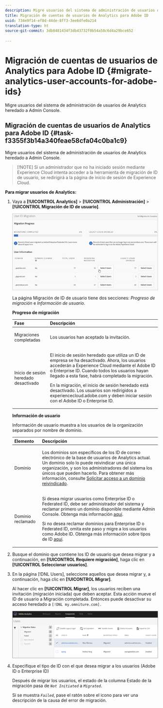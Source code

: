```yaml
---
description: Migre usuarios del sistema de administración de usuarios de Analytics heredado a Admin Console.
title: Migración de cuentas de usuarios de Analytics para Adobe ID
uuid: 734e9f14-ef8d-44de-8ff3-3ee6dfe0a214
translation-type: ht
source-git-commit: 3db8481434f3db43732f0b54a58c6d4a29bce652

---
```



# Migración de cuentas de usuarios de Analytics para Adobe ID {#migrate-analytics-user-accounts-for-adobe-ids}

Migre usuarios del sistema de administración de usuarios de Analytics heredado a Admin Console.

## Migración de cuentas de usuarios de Analytics para Adobe ID {#task-f3355f3b14a340feae58cfa04c0ba1c9}

Migre usuarios del sistema de administración de usuarios de Analytics heredado a Admin Console.

> [!NOTE] Si un administrador que no ha iniciado sesión mediante Experience Cloud intenta acceder a la herramienta de migración de ID de usuario, se redirigirá a la página de inicio de sesión de Experience Cloud.

**Para migrar usuarios de Analytics:**

1. Vaya a **[!UICONTROL Analytics]** > **[!UICONTROL Administración]** > **[!UICONTROL Migración de ID de usuario]**.

   ![](assets/migration-progress.png)

   La página Migración de ID de usuario tiene dos secciones: *Progreso de migración* e *Información de usuario*.

   **Progreso de migración**

   <table id="table_F9F1CFF762C745E198CB075A02BA2DDA"> 
   <thead> 
   <tr> 
      <th colname="col1" class="entry"> Fase </th> 
      <th colname="col2" class="entry"> Descripción </th> 
   </tr>
   </thead>
   <tbody> 
   <tr> 
      <td colname="col1"> <p>Migraciones completadas </p> </td> 
      <td colname="col2"> <p>Los usuarios han aceptado la invitación. </p> </td> 
   </tr> 
   <tr> 
      <td colname="col1"> <p>Inicio de sesión heredado desactivado </p> </td> 
      <td colname="col2"> <p>El inicio de sesión heredado que utiliza un ID de empresa se ha desactivado. Ahora, los usuarios accederán a Experience Cloud mediante el Adobe ID o Enterprise ID. Cuando todos los usuarios hayan llegado a esta fase, habrá completado la migración. </p> <p>En la migración, el inicio de sesión heredado está desactivado. Los usuarios son redirigidos a <span class="filepath"> experiencecloud.adobe.com</span> y deben iniciar sesión con el Adobe ID o Enterprise ID. </p> </td> 
   </tr> 
   </tbody> 
   </table>

   **Información de usuario**

   Información de usuario muestra a los usuarios de la organización separados por nombre de dominio.

   <table id="table_3822E27AF81E4A188562FEB5131548A5"> 
   <thead> 
   <tr> 
      <th colname="col1" class="entry"> Elemento </th> 
      <th colname="col2" class="entry"> Descripción </th> 
   </tr>
   </thead>
   <tbody> 
   <tr> 
      <td colname="col1"> <p>Dominio </p> </td> 
      <td colname="col2"> <p>Los dominios son específicos de los ID de correo electrónico de la base de usuarios de Analytics actual. Un dominio solo lo puede reivindicar una única organización, y son los administradores del sistema los únicos que pueden hacerlo. Para obtener más información, consulte <a href="https://helpx.adobe.com/es/enterprise/help/request-access-to-claimed-domain.html">Solicitar acceso a un dominio reivindicado</a>. </p> </td> 
   </tr> 
   <tr> 
      <td colname="col1"> <p>Dominio reclamado </p> </td> 
      <td colname="col2"> <p>Si desea migrar usuarios como Enterprise ID o Federated ID, debe ser administrador del sistema y reclamar primero un dominio disponible mediante Admin Console. Obtenga más información <a href="https://helpx.adobe.com/es/enterprise/using/identity.html">aquí</a>. </p> <p>Si no desea reclamar dominios para Enterprise ID o Federated ID, omita este paso y migre a los usuarios como Adobe ID. Obtenga más información sobre tipos de ID <a href="https://helpx.adobe.com/es/enterprise/using/identity.html">aquí</a>. </p> </td> 
   </tr> 
   </tbody> 
   </table>

1. Busque el dominio que contiene los ID de usuario que desea migrar y a continuación, en **[!UICONTROL Requiere migración]**, haga clic en **[!UICONTROL Seleccionar usuarios]**.
1. En la página [!DNL Users], seleccione aquellos que desea migrar y, a continuación, haga clic en **[!UICONTROL Migrar]**.

   Al hacer clic en **[!UICONTROL Migrar]**, los usuarios reciben una invitación (migración iniciada) que deben aceptar. Esta acción mueve el ID de usuario a Migración completada. Entonces puede desactivar su acceso heredado a `[!DNL my.omniture.com].`

   ![](assets/user-info.png)

1. Especifique el tipo de ID con el que desea migrar a los usuarios (Adobe ID o Enterprise ID)

   Después de migrar los usuarios, el estado de la columna Estado de la migración pasa de *`Not Initiated`* a *`Migrated`*.

   Si se muestra *`Failed`*, pase el ratón sobre el icono para ver una descripción de la causa del error de migración.
